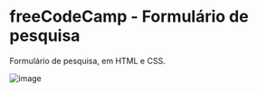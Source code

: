 # freeCodeCamp - Formulário de pesquisa

Formulário de pesquisa, em HTML e CSS.

![image](https://github.com/wendhausenn/freeCodeCamp---Formul-rio-de-pesquisa/assets/127610393/323e0446-1066-4923-b013-088ad2bb62ea)
